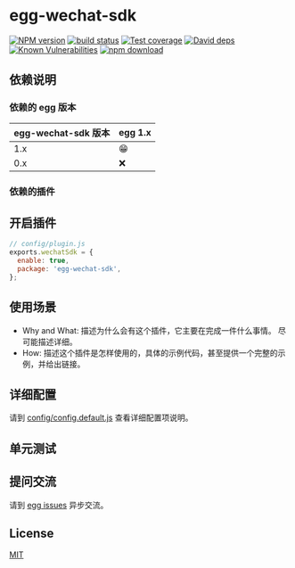 # egg-wechat-sdk

[![NPM version][npm-image]][npm-url]
[![build status][travis-image]][travis-url]
[![Test coverage][codecov-image]][codecov-url]
[![David deps][david-image]][david-url]
[![Known Vulnerabilities][snyk-image]][snyk-url]
[![npm download][download-image]][download-url]

[npm-image]: https://img.shields.io/npm/v/egg-wechat-sdk.svg?style=flat-square
[npm-url]: https://npmjs.org/package/egg-wechat-sdk
[travis-image]: https://img.shields.io/travis/eggjs/egg-wechat-sdk.svg?style=flat-square
[travis-url]: https://travis-ci.org/eggjs/egg-wechat-sdk
[codecov-image]: https://img.shields.io/codecov/c/github/eggjs/egg-wechat-sdk.svg?style=flat-square
[codecov-url]: https://codecov.io/github/eggjs/egg-wechat-sdk?branch=master
[david-image]: https://img.shields.io/david/eggjs/egg-wechat-sdk.svg?style=flat-square
[david-url]: https://david-dm.org/eggjs/egg-wechat-sdk
[snyk-image]: https://snyk.io/test/npm/egg-wechat-sdk/badge.svg?style=flat-square
[snyk-url]: https://snyk.io/test/npm/egg-wechat-sdk
[download-image]: https://img.shields.io/npm/dm/egg-wechat-sdk.svg?style=flat-square
[download-url]: https://npmjs.org/package/egg-wechat-sdk

<!--
Description here.
-->

## 依赖说明

### 依赖的 egg 版本

egg-wechat-sdk 版本 | egg 1.x
--- | ---
1.x | 😁
0.x | ❌

### 依赖的插件
<!--

如果有依赖其它插件，请在这里特别说明。如

- security
- multipart

-->

## 开启插件

```js
// config/plugin.js
exports.wechatSdk = {
  enable: true,
  package: 'egg-wechat-sdk',
};
```

## 使用场景

- Why and What: 描述为什么会有这个插件，它主要在完成一件什么事情。
尽可能描述详细。
- How: 描述这个插件是怎样使用的，具体的示例代码，甚至提供一个完整的示例，并给出链接。

## 详细配置

请到 [config/config.default.js](config/config.default.js) 查看详细配置项说明。

## 单元测试

<!-- 描述如何在单元测试中使用此插件，例如 schedule 如何触发。无则省略。-->

## 提问交流

请到 [egg issues](https://github.com/eggjs/egg/issues) 异步交流。

## License

[MIT](LICENSE)

